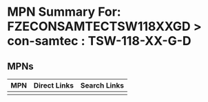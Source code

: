



# MPN Summary For: FZECONSAMTECTSW118XXGD > con-samtec : TSW-118-XX-G-D

## MPNs
  

|MPN|Direct Links|Search Links|
| :--- | :--- | :--- |
||||
